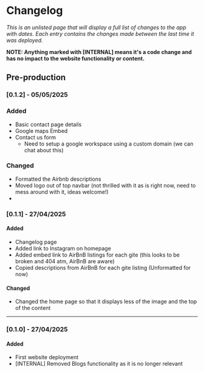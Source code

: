 # Changelog

_This is an unlisted page that will display a full list of changes to the app with dates._
_Each entry contains the changes made between the last time it was deployed._

**NOTE: Anything marked with [INTERNAL] means it's a code change and has no impact to the website functionality or content.**

## **Pre-production**

### [0.1.2] - 05/05/2025

### Added

- Basic contact page details
- Google maps Embed
- Contact us form
  - Need to setup a google workspace using a custom domain (we can chat about this)

### Changed

- Formatted the Airbnb descriptions
- Moved logo out of top navbar (not thrilled with it as is right now, need to mess around with it, ideas welcome!)
- 

### [0.1.1] - 27/04/2025

#### Added

- Changelog page
- Added link to Instagram on homepage
- Added embed link to AirBnB listings for each gite (this looks to be broken and 404 atm, AirBnB are aware)
- Copied descriptions from AirBnB for each gite listing (Unformatted for now)

#### Changed

- Changed the home page so that it displays less of the image and the top of the content

---

### [0.1.0] - 27/04/2025

#### Added

- First website deployment
- [INTERNAL] Removed Blogs functionality as it is no longer relevant